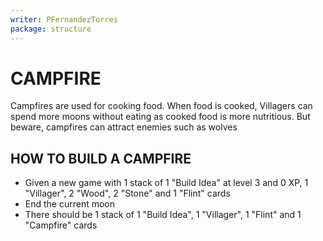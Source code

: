 ```yaml
---
writer: PFernandezTorres
package: structure
---
```


# CAMPFIRE

Campfires are used for cooking food. When food is cooked, Villagers can spend more moons without eating as cooked food is more nutritious.
But beware, campfires can attract enemies such as wolves

## HOW TO BUILD A CAMPFIRE

 * Given a new game with 1 stack of 1 "Build Idea" at level 3 and 0 XP, 1 "Villager", 2 "Wood", 2 "Stone" and 1 "Flint" cards
 * End the current moon
 * There should be 1 stack of 1 "Build Idea", 1 "Villager", 1 "Flint" and 1 "Campfire" cards
